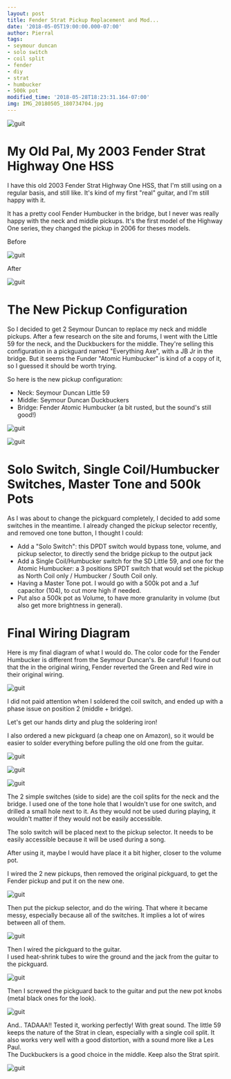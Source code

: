 ```yaml
---
layout: post
title: Fender Strat Pickup Replacement and Mod...
date: '2018-05-05T19:00:00.000-07:00'
author: Pierral
tags:
- seymour duncan
- solo switch
- coil split
- fender
- diy
- strat
- humbucker
- 500k pot
modified_time: '2018-05-28T18:23:31.164-07:00'
img: IMG_20180505_180734704.jpg
---
```


![guit](/assets/img/IMG_20180505_180734704.jpg)

# My Old Pal, My 2003 Fender Strat Highway One HSS

I have this old 2003 Fender Strat Highway One HSS, that I'm still using on a regular basis, and still like. It's kind of my first "real" guitar, and I'm still happy with it.

It has a pretty cool Fender Humbucker in the bridge, but I never was really happy with the neck and middle pickups. It's the first model of the Highway One series, they changed the pickup in 2006 for theses models.

Before

![guit](/assets/img/IMG_20180216_101321439.jpg)

After

![guit](/assets/img/IMG_20180505_183353756.jpg)

# The New Pickup Configuration

So I decided to get 2 Seymour Duncan to replace my neck and middle pickups. After a few research on the site and forums, I went with the Little 59 for the neck, and the Duckbuckers for the middle. They're selling this configuration in a pickguard named "Everything Axe", with a JB Jr in the bridge. But it seems the Funder "Atomic Humbucker" is kind of a copy of it, so I guessed it should be worth trying.

So here is the new pickup configuration:
- Neck: Seymour Duncan Little 59
- Middle: Seymour Duncan Duckbuckers
- Bridge: Fender Atomic Humbucker (a bit rusted, but the sound's still good!)

![guit](/assets/img/IMG_20180216_103418756_BURST000_COVER_TOP.jpg)

![guit](/assets/img/IMG_20180501_154253651.jpg)

# Solo Switch, Single Coil/Humbucker Switches, Master Tone and 500k Pots

As I was about to change the pickguard completely, I decided to add some switches in the meantime. I already changed the pickup selector recently, and removed one tone button, I thought I could:
- Add a "Solo Switch": this DPDT switch would bypass tone, volume, and pickup selector, to directly send the bridge pickup to the output jack
- Add a Single Coil/Humbucker switch for the SD Little 59, and one for the Atomic Humbucker: a 3 positions SPDT switch that would set the pickup as North Coil only / Humbucker / South Coil only.
- Having a Master Tone pot. I would go with a 500k pot and a .1uf capacitor (104), to cut more high if needed.
- Put also a 500k pot as Volume, to have more granularity in volume (but also get more brightness in general).

# Final Wiring Diagram

Here is my final diagram of what I would do.
The color code for the Fender Humbucker is different from the Seymour Duncan's.
Be careful! I found out that the in the original wiring, Fender reverted the Green and Red wire in their original wiring. 

![guit](/assets/img/StratWiringDiagram.png)

I did not paid attention when I soldered the coil switch, and ended up with a phase issue on position 2 (middle + bridge).

Let's get our hands dirty and plug the soldering iron!

I also ordered a new pickguard (a cheap one on Amazon), so it would be easier to solder everything before pulling the old one from the guitar.

![guit](/assets/img/IMG_20180505_094153670.jpg)

![guit](/assets/img/IMG_20180505_102955929.jpg)

![guit](/assets/img/IMG_20180505_103002275_BURST000_COVER_TOP.jpg)

The 2 simple switches (side to side) are the coil splits for the neck and the bridge. 
I used one of the tone hole that I wouldn't use for one switch, and drilled a small hole next to it. 
As they would not be used during playing, it wouldn't matter if they would not be easily accessible.

The solo switch will be placed next to the pickup selector. It needs to be easily accessible because it will be used during a song.

After using it, maybe I would have place it a bit higher, closer to the volume pot.

I wired the 2 new pickups, then removed the original pickguard, to get the Fender pickup and put it on the new one.

![guit](/assets/img/IMG_20180505_112853923.jpg)

Then put the pickup selector, and do the wiring. That where it became messy, especially because all of the switches. 
It implies a lot of wires between all of them.

![guit](/assets/img/IMG_20180505_172140625.jpg)

Then I wired the pickguard to the guitar.<br/>I used heat-shrink tubes to wire the ground and the jack from the guitar to the pickguard.

![guit](/assets/img/IMG_20180505_173754648.jpg)

Then I screwed the pickguard back to the guitar and put the new pot knobs (metal black ones for the look).

![guit](/assets/img/IMG_20180505_180734704.jpg)

And.. TADAAA!! Tested it, working perfectly! With great sound.
The little 59 keeps the nature of the Strat in clean, especially with a single coil split. It also works very well with a good distortion, with a sound more like a Les Paul.<br/>The Duckbuckers is a good choice in the middle. Keep also the Strat spirit.

![guit](/assets/img/IMG_20180505_183353756.jpg)
